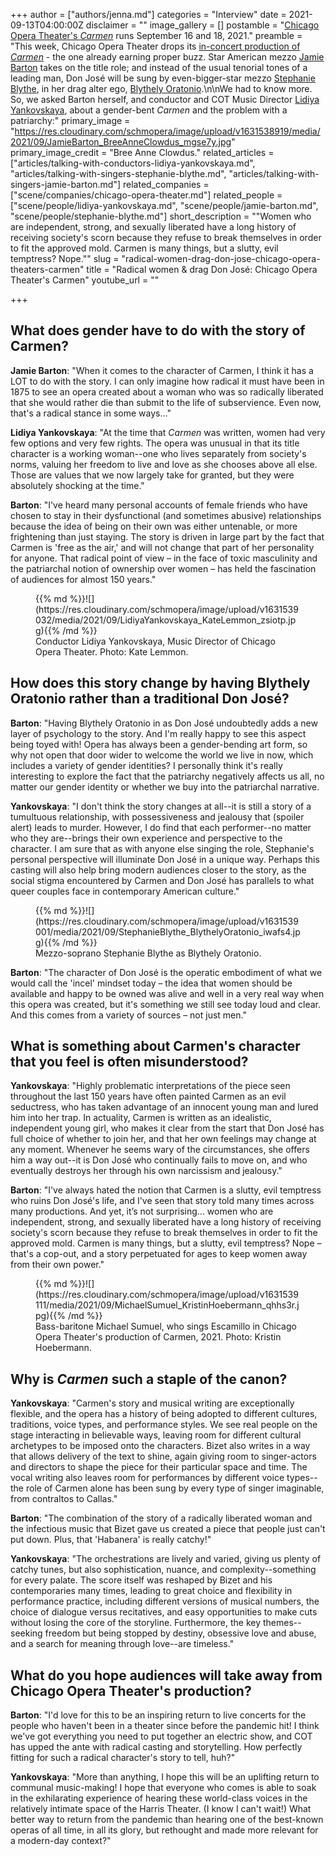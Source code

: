 +++
author = ["authors/jenna.md"]
categories = "Interview"
date = 2021-09-13T04:00:00Z
disclaimer = ""
image_gallery = []
postamble = "[Chicago Opera Theater's _Carmen_](https://chicagooperatheater.org/season/carmen) runs September 16 and 18, 2021."
preamble = "This week, Chicago Opera Theater drops its [in-concert production of _Carmen_](https://chicagooperatheater.org/season/carmen) - the one already earning proper buzz. Star American mezzo [Jamie Barton](/scene/people/jamie-barton/) takes on the title role; and instead of the usual tenorial tones of a leading man, Don José will be sung by even-bigger-star mezzo [Stephanie Blythe](/scene/people/stephanie-blythe/), in her drag alter ego, [Blythely Oratonio](https://abcnews.go.com/Entertainment/opera-star-stephanie-blythe-starting-performing-drag/story?id=68799896).\n\nWe had to know more. So, we asked Barton herself, and conductor and COT Music Director [Lidiya Yankovskaya](/scene/people/lidiya-yankovskaya/), about a gender-bent _Carmen_ and the problem with a patriarchy:"
primary_image = "https://res.cloudinary.com/schmopera/image/upload/v1631538919/media/2021/09/JamieBarton_BreeAnneClowdus_mgse7y.jpg"
primary_image_credit = "Bree Anne Clowdus."
related_articles = ["articles/talking-with-conductors-lidiya-yankovskaya.md", "articles/talking-with-singers-stephanie-blythe.md", "articles/talking-with-singers-jamie-barton.md"]
related_companies = ["scene/companies/chicago-opera-theater.md"]
related_people = ["scene/people/lidiya-yankovskaya.md", "scene/people/jamie-barton.md", "scene/people/stephanie-blythe.md"]
short_description = "\"Women who are independent, strong, and sexually liberated have a long history of receiving society's scorn because they refuse to break themselves in order to fit the approved mold. Carmen is many things, but a slutty, evil temptress? Nope.\""
slug = "radical-women-drag-don-jose-chicago-opera-theaters-carmen"
title = "Radical women & drag Don José: Chicago Opera Theater's Carmen"
youtube_url = ""

+++
## What does gender have to do with the story of Carmen?

**Jamie Barton**: "When it comes to the character of Carmen, I think it has a LOT to do with the story. I can only imagine how radical it must have been in 1875 to see an opera created about a woman who was so radically liberated that she would rather die than submit to the life of subservience. Even now, that's a radical stance in some ways..."

**Lidiya Yankovskaya**: "At the time that _Carmen_ was written, women had very few options and very few rights. The opera was unusual in that its title character is a working woman--one who lives separately from society's norms, valuing her freedom to live and love as she chooses above all else. Those are values that we now largely take for granted, but they were absolutely shocking at the time."

**Barton**: "I've heard many personal accounts of female friends who have chosen to stay in their dysfunctional (and sometimes abusive) relationships because the idea of being on their own was either untenable, or more frightening than just staying. The story is driven in large part by the fact that Carmen is 'free as the air,' and will not change that part of her personality for anyone. That radical point of view – in the face of toxic masculinity and the patriarchal notion of ownership over women – has held the fascination of audiences for almost 150 years."

<figure data-type="image">{{% md %}}![](https://res.cloudinary.com/schmopera/image/upload/v1631539032/media/2021/09/LidiyaYankovskaya_KateLemmon_zsiotp.jpg){{% /md %}}

<figcaption>Conductor Lidiya Yankovskaya, Music Director of Chicago Opera Theater. Photo: Kate Lemmon.</figcaption>

</figure>

## How does this story change by having Blythely Oratonio rather than a traditional Don José?

**Barton**: "Having Blythely Oratonio in as Don José undoubtedly adds a new layer of psychology to the story. And I'm really happy to see this aspect being toyed with! Opera has always been a gender-bending art form, so why not open that door wider to welcome the world we live in now, which includes a variety of gender identities? I personally think it's really interesting to explore the fact that the patriarchy negatively affects us all, no matter our gender identity or whether we buy into the patriarchal narrative. 

**Yankovskaya**: "I don't think the story changes at all--it is still a story of a tumultuous relationship, with possessiveness and jealousy that (spoiler alert) leads to murder. However, I do find that each performer--no matter who they are--brings their own experience and perspective to the character. I am sure that as with anyone else singing the role, Stephanie's personal perspective will illuminate Don José in a unique way. Perhaps this casting will also help bring modern audiences closer to the story, as the social stigma encountered by Carmen and Don José has parallels to what queer couples face in contemporary American culture."

<figure data-type="image">{{% md %}}![](https://res.cloudinary.com/schmopera/image/upload/v1631539001/media/2021/09/StephanieBlythe_BlythelyOratonio_iwafs4.jpg){{% /md %}}

<figcaption>Mezzo-soprano Stephanie Blythe as Blythely Oratonio.</figcaption>

</figure>

**Barton**: "The character of Don José is the operatic embodiment of what we would call the 'incel' mindset today – the idea that women should be available and happy to be owned was alive and well in a very real way when this opera was created, but it's something we still see today loud and clear. And this comes from a variety of sources – not just men."

## What is something about Carmen's character that you feel is often misunderstood?

**Yankovskaya**: "Highly problematic interpretations of the piece seen throughout the last 150 years have often painted Carmen as an evil seductress, who has taken advantage of an innocent young man and lured him into her trap. In actuality, Carmen is written as an idealistic, independent young girl, who makes it clear from the start that Don José has full choice of whether to join her, and that her own feelings may change at any moment. Whenever he seems wary of the circumstances, she offers him a way out--it is Don José who continually fails to move on, and who eventually destroys her through his own narcissism and jealousy."

**Barton**: "I've always hated the notion that Carmen is a slutty, evil temptress who ruins Don José's life, and I've seen that story told many times across many productions. And yet, it’s not surprising... women who are independent, strong, and sexually liberated have a long history of receiving society's scorn because they refuse to break themselves in order to fit the approved mold. Carmen is many things, but a slutty, evil temptress? Nope – that's a cop-out, and a story perpetuated for ages to keep women away from their own power."

<figure data-type="image">{{% md %}}![](https://res.cloudinary.com/schmopera/image/upload/v1631539111/media/2021/09/MichaelSumuel_KristinHoebermann_qhhs3r.jpg){{% /md %}}

<figcaption>Bass-baritone Michael Sumuel, who sings Escamillo in Chicago Opera Theater's production of Carmen, 2021. Photo: Kristin Hoebermann.</figcaption>

</figure>

## Why is _Carmen_ such a staple of the canon?

**Yankovskaya**: "Carmen's story and musical writing are exceptionally flexible, and the opera has a history of being adopted to different cultures, traditions, voice types, and performance styles. We see real people on the stage interacting in believable ways, leaving room for different cultural archetypes to be imposed onto the characters. Bizet also writes in a way that allows delivery of the text to shine, again giving room to singer-actors and directors to shape the piece for their particular space and time. The vocal writing also leaves room for performances by different voice types--the role of Carmen alone has been sung by every type of singer imaginable, from contraltos to Callas."

**Barton**: "The combination of the story of a radically liberated woman and the infectious music that Bizet gave us created a piece that people just can't put down. Plus, that 'Habanera' is really catchy!"

**Yankovskaya**: "The orchestrations are lively and varied, giving us plenty of catchy tunes, but also sophistication, nuance, and complexity--something for every palate. The score itself was reshaped by Bizet and his contemporaries many times, leading to great choice and flexibility in performance practice, including different versions of musical numbers, the choice of dialogue versus recitatives, and easy opportunities to make cuts without losing the core of the storyline. Furthermore, the key themes--seeking freedom but being stopped by destiny, obsessive love and abuse, and a search for meaning through love--are timeless."

## What do you hope audiences will take away from Chicago Opera Theater's production?

**Barton**: "I'd love for this to be an inspiring return to live concerts for the people who haven't been in a theater since before the pandemic hit! I think we've got everything you need to put together an electric show, and COT has upped the ante with radical casting and storytelling. How perfectly fitting for such a radical character's story to tell, huh?"

**Yankovskaya**: "More than anything, I hope this will be an uplifting return to communal music-making! I hope that everyone who comes is able to soak in the exhilarating experience of hearing these world-class voices in the relatively intimate space of the Harris Theater. (I know I can't wait!) What better way to return from the pandemic than hearing one of the best-known operas of all time, in all its glory, but rethought and made more relevant for a modern-day context?"